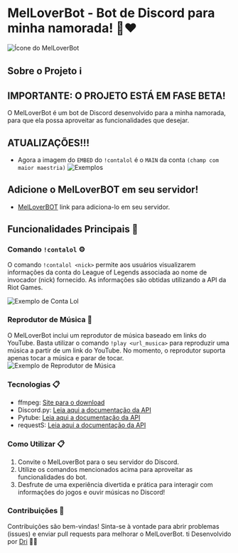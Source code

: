 # MelLoverBot - Bot de Discord para minha namorada! 🤖❤️

![Ícone do MelLoverBot](https://images2.imgbox.com/25/2b/RAG4qLwk_o.jpg)

## Sobre o Projeto ℹ️
## IMPORTANTE: O PROJETO ESTÁ EM FASE BETA!

O MelLoverBot é um bot de Discord desenvolvido para a minha namorada, para que ela possa aproveitar as funcionalidades que desejar.

## ATUALIZAÇÕES!!!

- Agora a imagem do `EMBED` do `!contalol` é o `MAIN` da conta `(champ com maior maestria)`
![Exemplos](https://images2.imgbox.com/a0/87/Hns9PTn5_o.png)

## Adicione o MelLoverBOT em seu servidor!
- [MelLoverBOT](https://discord.com/oauth2/authorize?client_id=1069130540306935858&scope=bot&permissions=8) link para adiciona-lo em seu servidor.

## Funcionalidades Principais 🚀

### Comando `!contalol` ⚙️

O comando `!contalol <nick>` permite aos usuários visualizarem informações da conta do League of Legends associada ao nome de invocador (nick) fornecido. As informações são obtidas utilizando a API da Riot Games.

![Exemplo de Conta Lol ](https://images2.imgbox.com/96/87/op0jcuxN_o.png)

### Reprodutor de Música 🎵

O MelLoverBot inclui um reprodutor de música baseado em links do YouTube. Basta utilizar o comando `!play <url_musica>` para reproduzir uma música a partir de um link do YouTube. No momento, o reprodutor suporta apenas tocar a música e parar de tocar.
![Exemplo de Reprodutor de Música](https://images2.imgbox.com/1c/9e/7N4fFpox_o.png)

### Tecnologias 📋
- ffmpeg: [Site para o download](https://ffmpeg.org/)
- Discord.py: [Leia aqui a documentação da API](https://discordpy.readthedocs.io/en/stable/)
- Pytube: [Leia aqui a documentação da API](https://pytube.io/en/latest/)
- requestS: [Leia aqui a documentação da API](https://pypi.org/project/requests/)
  
### Como Utilizar 📋
1. Convite o MelLoverBot para o seu servidor do Discord.
2. Utilize os comandos mencionados acima para aproveitar as funcionalidades do bot.
3. Desfrute de uma experiência divertida e prática para interagir com informações do jogos e ouvir músicas no Discord!

### Contribuições 🤝
Contribuições são bem-vindas! Sinta-se à vontade para abrir problemas (issues) e enviar pull requests para melhorar o MelLoverBot.
ti
Desenvolvido por [Dri](https://github.com/01Dri) 👩‍💻
